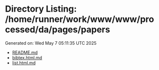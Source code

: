 # Directory Listing: /home/runner/work/www/www/processed/da/pages/papers
Generated on: Wed May  7 05:11:35 UTC 2025

- [README.md](README.md)
- [bibtex.html.md](bibtex.html.md)
- [list.html.md](list.html.md)
